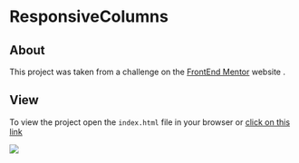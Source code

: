 # ResponsiveColumns

## About

This project was taken from a challenge on the [FrontEnd Mentor](https://www.frontendmentor.io/challenges/3column-preview-card-component-pH92eAR2-) website .

## View

To view the project open the `index.html` file in your browser or [click on this link](https://gabrielnicolim.github.io/Front-End-Mentor/ResponsiveColumns/)

<img src="https://user-images.githubusercontent.com/69210720/116816905-522bff00-ab3a-11eb-8a3c-3bd864c21ef8.png">

